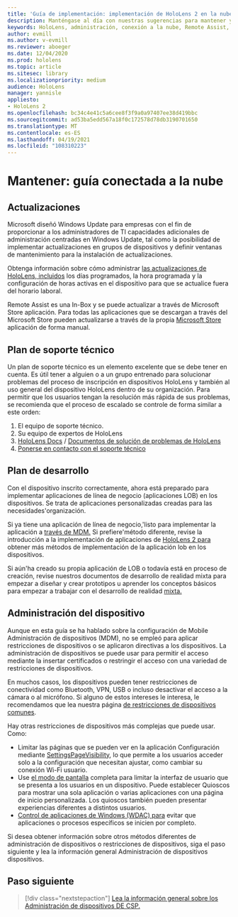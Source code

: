 ```yaml
---
title: 'Guía de implementación: implementación de HoloLens 2 en la nube a escala con Remote Assist - Mantener'
description: Manténgase al día con nuestras sugerencias para mantener y admitir dispositivos HoloLens a través de una red conectada a la nube.
keywords: HoloLens, administración, conexión a la nube, Remote Assist, AAD, Azure AD, MDM, Mobile Administración de dispositivos
author: evmill
ms.author: v-evmill
ms.reviewer: aboeger
ms.date: 12/04/2020
ms.prod: hololens
ms.topic: article
ms.sitesec: library
ms.localizationpriority: medium
audience: HoloLens
manager: yannisle
appliesto:
- HoloLens 2
ms.openlocfilehash: bc34c4e41c5a6cee8f3f9a0a97407ee38d419bbc
ms.sourcegitcommit: ad53ba5edd567a18f0c172578d78db3190701650
ms.translationtype: MT
ms.contentlocale: es-ES
ms.lasthandoff: 04/19/2021
ms.locfileid: "108310223"
---
```

# <a name="maintain---cloud-connected-guide"></a>Mantener: guía conectada a la nube

## <a name="updates"></a>Actualizaciones

Microsoft diseñó Windows Update para empresas con el fin de proporcionar a los administradores de TI capacidades adicionales de administración centradas en Windows Update, tal como la posibilidad de implementar actualizaciones en grupos de dispositivos y definir ventanas de mantenimiento para la instalación de actualizaciones.

Obtenga información sobre cómo administrar [las actualizaciones de HoloLens, incluidos](https://docs.microsoft.com/hololens/hololens-updates) los días programados, la hora programada y la configuración de horas activas en el dispositivo para que se actualice fuera del horario laboral.

Remote Assist es una In-Box y se puede actualizar a través de Microsoft Store aplicación. Para todas las aplicaciones que se descargan a través del Microsoft Store pueden actualizarse a través de la propia [Microsoft Store](https://docs.microsoft.com/hololens/holographic-store-apps#update-apps) aplicación de forma manual.

## <a name="support-plan"></a>Plan de soporte técnico

Un plan de soporte técnico es un elemento excelente que se debe tener en cuenta. Es útil tener a alguien o a un grupo entrenado para solucionar problemas del proceso de inscripción en dispositivos HoloLens y también al uso general del dispositivo HoloLens dentro de su organización. Para permitir que los usuarios tengan la resolución más rápida de sus problemas, se recomienda que el proceso de escalado se controle de forma similar a este orden:

1. El equipo de soporte técnico.
2. Su equipo de expertos de HoloLens
3. [HoloLens Docs](https://docs.microsoft.com/hololens/)  /  [Documentos de solución de problemas de HoloLens](https://docs.microsoft.com/hololens/hololens-troubleshooting)
4. [Ponerse en contacto con el soporte técnico](https://support.serviceshub.microsoft.com/supportforbusiness/create?sapId=e9391227-fa6d-927b-0fff-f96288631b8f)

## <a name="development-plan"></a>Plan de desarrollo

Con el dispositivo inscrito correctamente, ahora está preparado para implementar aplicaciones de línea de negocio (aplicaciones LOB) en los dispositivos. Se trata de aplicaciones personalizadas creadas para las necesidades&#39;organización.

Si ya tiene una aplicación de línea de negocio,&#39;listo para implementar la aplicación a [través de MDM.](https://docs.microsoft.com/hololens/app-deploy-intune) Si prefiere&#39;método diferente, revise la introducción a la implementación de aplicaciones de [HoloLens 2 para](https://docs.microsoft.com/hololens/app-deploy-overview) obtener más métodos de implementación de la aplicación lob en los dispositivos.

Si aún&#39;ha creado su propia aplicación de LOB o todavía está en proceso de creación, revise nuestros documentos de desarrollo de realidad mixta para empezar a diseñar y crear prototipos u aprender los conceptos básicos para empezar a trabajar con el desarrollo de realidad [mixta.](https://docs.microsoft.com/windows/mixed-reality/discover/get-started-with-mr) [](https://docs.microsoft.com/windows/mixed-reality/design/design)

## <a name="device-management"></a>Administración del dispositivo 

Aunque en esta guía se ha hablado sobre la configuración de Mobile Administración de dispositivos (MDM), no se empleó para aplicar restricciones de dispositivos o se aplicaron directivas a los dispositivos. La administración de dispositivos se puede usar para permitir el acceso mediante la insertar certificados o restringir el acceso con una variedad de restricciones de dispositivos. 

En muchos casos, los dispositivos pueden tener restricciones de conectividad como Bluetooth, VPN, USB o incluso desactivar el acceso a la cámara o al micrófono. Si alguno de estos intereses le interesa, le recomendamos que lea nuestra página [de restricciones de dispositivos comunes](hololens-common-device-restrictions.md).

Hay otras restricciones de dispositivos más complejas que puede usar. Como:

- Limitar las páginas que se pueden ver en la aplicación Configuración mediante [SettingsPageVisibility](settings-uri-list.md), lo que permite a los usuarios acceder solo a la configuración que necesitan ajustar, como cambiar su conexión Wi-Fi usuario.
- Use [el modo de pantalla](hololens-kiosk.md) completa para limitar la interfaz de usuario que se presenta a los usuarios en un dispositivo. Puede establecer Quioscos para mostrar una sola aplicación o varias aplicaciones con una página de inicio personalizada. Los quioscos también pueden presentar experiencias diferentes a distintos usuarios.  
- [Control de aplicaciones de Windows (WDAC) para](windows-defender-application-control-wdac.md) evitar que aplicaciones o procesos específicos se inicien por completo.

Si desea obtener información sobre otros métodos diferentes de administración de dispositivos o restricciones de dispositivos, siga el paso siguiente y lea la información general Administración de dispositivos dispositivos.

## <a name="next-step"></a>Paso siguiente

> [!div class="nextstepaction"]
> [Lea la información general sobre los Administración de dispositivos DE CSP.](hololens-csp-policy-overview.md)